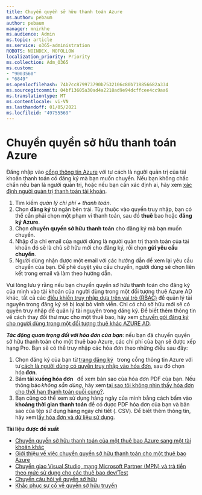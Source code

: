 ```yaml
---
title: Chuyển quyền sở hữu thanh toán Azure
ms.author: pebaum
author: pebaum
manager: mnirkhe
ms.audience: Admin
ms.topic: article
ms.service: o365-administration
ROBOTS: NOINDEX, NOFOLLOW
localization_priority: Priority
ms.collection: Adm_O365
ms.custom:
- "9003560"
- "6849"
ms.openlocfilehash: 74b7cc879973790b7532106c80b718856682a334
ms.sourcegitcommit: 04bf13605a30ad4a2218ad9e94dcffcee4cc9aa6
ms.translationtype: MT
ms.contentlocale: vi-VN
ms.lasthandoff: 01/05/2021
ms.locfileid: "49755569"
---
```

# <a name="transfer-azure-billing-ownership"></a>Chuyển quyền sở hữu thanh toán Azure

Đăng nhập vào [cổng thông tin Azure](https://portal.azure.com/) với tư cách là người quản trị của tài khoản thanh toán có đăng ký mà bạn muốn chuyển. Nếu bạn không chắc chắn nếu bạn là người quản trị, hoặc nếu bạn cần xác định ai, hãy xem [xác định người quản trị thanh toán tài khoản](https://docs.microsoft.com/azure/cost-management-billing/understand/subscription-transfer#whoisaa).

1. Tìm kiếm _quản lý chi phí + thanh toán_.
1. Chọn **đăng ký** từ ngăn bên trái. Tùy thuộc vào quyền truy nhập, bạn có thể cần phải chọn một phạm vi thanh toán, sau đó **thuê** bao hoặc **đăng ký Azure**.
1. Chọn **chuyển quyền sở hữu thanh toán** cho đăng ký mà bạn muốn chuyển.
1. Nhập địa chỉ email của người dùng là người quản trị thanh toán của tài khoản đó sẽ là chủ sở hữu mới cho đăng ký, rồi chọn **gửi yêu cầu chuyển**.
1. Người dùng nhận được một email với các hướng dẫn để xem lại yêu cầu chuyển của bạn. Để phê duyệt yêu cầu chuyển, người dùng sẽ chọn liên kết trong email và làm theo hướng dẫn.

Vui lòng lưu ý rằng nếu bạn chuyển quyền sở hữu thanh toán cho đăng ký của mình vào tài khoản của người dùng trong một đối tượng thuê Azure AD khác, tất cả các [điều khiển truy nhập dựa trên vai trò (RBAC)](https://docs.microsoft.com/azure/role-based-access-control/overview?WT.mc_id=Portal-Microsoft_Azure_Support) để quản lý tài nguyên trong đăng ký sẽ bị loại bỏ vĩnh viễn. Chỉ có chủ sở hữu mới sẽ có quyền truy nhập để quản lý tài nguyên trong đăng ký. Để biết thêm thông tin về cách thay đổi thư mục cho một thuê bao, hãy xem [chuyển gói đăng ký cho người dùng trong một đối tượng thuê khác AZURE AD](https://docs.microsoft.com/azure/active-directory/managed-identities-azure-resources/known-issues?WT.mc_id=Portal-Microsoft_Azure_Support).

_**Tác động quan trọng đối với hóa đơn của bạn**_: nếu bạn đã chuyển quyền sở hữu thanh toán cho một thuê bao Azure, các chi phí của bạn sẽ được xếp hạng Pro. Bạn sẽ có thể truy nhập các hóa đơn theo những điều sau đây:  

1. Chọn đăng ký của bạn từ [trang đăng ký](https://portal.azure.com/#blade/Microsoft_Azure_Billing/SubscriptionsBlade)   trong cổng thông tin Azure với tư [cách là người dùng có quyền truy nhập vào hóa đơn](https://docs.microsoft.com/azure/cost-management-billing/manage/manage-billing-access?WT.mc_id=Portal-Microsoft_Azure_Support), sau đó chọn hóa **đơn**.
1. Bấm **tải xuống hóa đơn**   để xem bản sao của hóa đơn PDF của bạn. Nếu thông báo _không sẵn dùng_, hãy xem [tại sao tôi không nhìn thấy hóa đơn cho thời hạn thanh toán cuối cùng?](https://docs.microsoft.com/azure/cost-management-billing/manage/download-azure-invoice-daily-usage-date?WT.mc_id=Portal-Microsoft_Azure_Support#noinvoice).
1. Bạn cũng có thể xem sử dụng hàng ngày của mình bằng cách bấm vào **khoảng thời gian thanh toán** để có được PDF hóa đơn của bạn và bản sao của tệp sử dụng hàng ngày chi tiết (. CSV). Để biết thêm thông tin, hãy xem [lấy hóa đơn và dữ liệu sử dụng](https://docs.microsoft.com/azure/cost-management-billing/manage/download-azure-invoice-daily-usage-date?WT.mc_id=Portal-Microsoft_Azure_Support).

**Tài liệu được đề xuất**

- [Chuyển quyền sở hữu thanh toán của một thuê bao Azure sang một tài khoản khác](https://docs.microsoft.com/azure/cost-management-billing/manage/billing-subscription-transfer)
- [Giới thiệu về việc chuyển quyền sở hữu thanh toán cho một thuê bao Azure](https://docs.microsoft.com//azure/cost-management-billing/understand/subscription-transfer)
- [Chuyển giao Visual Studio, mạng Microsoft Partner (MPN) và trả tiền theo mức sử dụng cho các thuê bao dev/Test](https://docs.microsoft.com/azure/billing/billing-subscription-transfer?WT.mc_id=Portal-Microsoft_Azure_Support#transferring-visual-studio-microsoft-partner-network-mpn-and-pay-as-you-go-devtest-subscriptions)
- [Chuyển câu hỏi về quyền sở hữu](https://docs.microsoft.com/azure/billing/billing-subscription-transfer?WT.mc_id=Portal-Microsoft_Azure_Support#frequently-asked-questions-faq-for-senders)
- [Khắc phục sự cố về quyền sở hữu truyền](https://docs.microsoft.com/azure/billing/billing-subscription-transfer?WT.mc_id=Portal-Microsoft_Azure_Support#troubleshooting)
